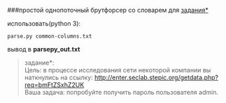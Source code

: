###простой однопоточный брутфорсер со словарем для [задания*](https://stepic.org/lesson/%D0%9F%D1%80%D0%B5%D0%B4%D1%81%D1%82%D0%B0%D0%B2%D0%BB%D0%B5%D0%BD%D0%B8%D0%B5-%D0%B4%D0%B0%D0%BD%D0%BD%D1%8B%D1%85-11679/step/6?discussion=176634&unit=2586)

использовать(python 3):

```
parse.py common-columns.txt
```

вывод в **parsepy_out.txt**


>задание*:<br>
>Цель: в процессе исследования сети некоторой ﻿компании вы наткнулись на ссылку:
>http://enter.seclab.stepic.org/getdata.php?req=bmFtZSxhZ2UK<br>
>Ваша задача: попробуйте получить пароль пользователя admin.
